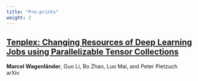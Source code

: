 ```yaml
---
title: "Pre-prints"
weight: 2
---
```


## [Tenplex: Changing Resources of Deep Learning Jobs using Parallelizable Tensor Collections](https://arxiv.org/abs/2312.05181)
**Marcel Wagenländer**, Guo Li, Bo Zhao, Luo Mai, and Peter Pietzuch<br>
arXiv
